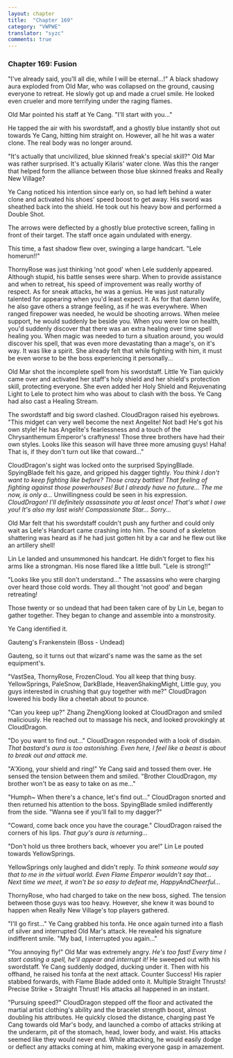 ```yaml
---
layout: chapter
title:  "Chapter 169"
category: "VWPWE"
translator: "syzc"
comments: true
---
```


### Chapter 169: Fusion

"I've already said, you'll all die, while I will be eternal...!" A black shadowy aura exploded from Old Mar, who was collapsed on the ground, causing everyone to retreat. He slowly got up and made a cruel smile. He looked even crueler and more terrifying under the raging flames.

Old Mar pointed his staff at Ye Cang. "I'll start with you..."

He tapped the air with his swordstaff, and a ghostly blue instantly shot out towards Ye Cang, hitting him straight on. However, all he hit was a water clone. The real body was no longer around.

"It's actually that uncivilized, blue skinned freak's special skill?" Old Mar was rather surprised. It's actually Kilaris' water clone. Was this the ranger that helped form the alliance between those blue skinned freaks and Really New Village?

Ye Cang noticed his intention since early on, so had left behind a water clone and activated his shoes' speed boost to get away. His sword was sheathed back into the shield. He took out his heavy bow and performed a Double Shot.

The arrows were deflected by a ghostly blue protective screen, falling in front of their target. The staff once again undulated with energy.

This time, a fast shadow flew over, swinging a large handcart. "Lele homerun!!"

ThornyRose was just thinking 'not good' when Lele suddenly appeared. Although stupid, his battle senses were sharp. When to provide assistance and when to retreat, his speed of improvement was really worthy of respect. As for sneak attacks, he was a genius. He was just naturally talented for appearing when you'd least expect it. As for that damn lowlife, he also gave others a strange feeling, as if he was everywhere. When ranged firepower was needed, he would be shooting arrows. When melee support, he would suddenly be beside you. When you were low on health, you'd suddenly discover that there was an extra healing over time spell healing you. When magic was needed to turn a situation around, you would discover his spell, that was even more devastating than a mage's, on it's way. It was like a spirit. She already felt that while fighting with him, it must be even worse to be the boss experiencing it personally...

Old Mar shot the incomplete spell from his swordstaff. Little Ye Tian quickly came over and activated her staff's holy shield and her shield's protection skill, protecting everyone. She even added her Holy Shield and Rejuvenating Light to Lele to protect him who was about to clash with the boss. Ye Cang had also cast a Healing Stream.

The swordstaff and big sword clashed. CloudDragon raised his eyebrows. "This midget can very well become the next Angelite! Not bad! He's got his own style! He has Angelite's fearlessness and a touch of the Chrysanthemum Emperor's craftyness! Those three brothers have had their own styles. Looks like this season will have three more amusing guys! Haha! That is, if they don't turn out like that coward..."

CloudDragon's sight was locked onto the surprised SpyingBlade. SpyingBlade felt his gaze, and gripped his dagger tightly. *You think I don't want to keep fighting like before? Those crazy battles! That feeling of fighting against those powerhouses! But I already have no future... The me now, is only a...* Unwillingness could be seen in his expression. *CloudDragon! I'll definitely assassinate you at least once! That's what I owe you! It's also my last wish! Compassionate Star... Sorry...*

Old Mar felt that his swordstaff couldn't push any further and could only wait as Lele's Handcart came crashing into him. The sound of a skeleton shattering was heard as if he had just gotten hit by a car and he flew out like an artillery shell!

Lin Le landed and unsummoned his handcart. He didn't forget to flex his arms like a strongman. His nose flared like a little bull. "Lele is strong!!"

"Looks like you still don't understand..." The assassins who were charging over heard those cold words. They all thought 'not good' and began retreating!

Those twenty or so undead that had been taken care of by Lin Le, began to gather together. They began to change and assemble into a monstrosity.

Ye Cang identified it.

Gauteng's Frankenstein (Boss - Undead)

Gauteng, so it turns out that wizard's name was the same as the set equipment's.

"VastSea, ThornyRose, FrozenCloud. You all keep that thing busy. YellowSprings, PaleSnow, DarkBlade, HeavenShakingMight, Little guy, you guys interested in crushing that guy together with me?" CloudDragon lowered his body like a cheetah about to pounce.

"Can you keep up?" Zhang ZhengXiong looked at CloudDragon and smiled maliciously. He reached out to massage his neck, and looked provokingly at CloudDragon. 

"Do you want to find out..." CloudDragon responded with a look of disdain. *That bastard's aura is too astonishing. Even here, I feel like a beast is about to break out and attack me.*

"A'Xiong, your shield and ring!" Ye Cang said and tossed them over. He sensed the tension between them and smiled. "Brother CloudDragon, my brother won't be as easy to take on as me..."

"Humph~ When there's a chance, let's find out..." CloudDragon snorted and then returned his attention to the boss. SpyingBlade smiled indifferently from the side. "Wanna see if you'll fall to my dagger?"

"Coward, come back once you have the courage." CloudDragon raised the corners of his lips. *That guy's aura is returning...*

"Don't hold us three brothers back, whoever you are!" Lin Le pouted towards YellowSprings. 

YellowSprings only laughed and didn't reply. *To think someone would say that to me in the virtual world. Even Flame Emperor wouldn't say that... Next time we meet, it won't be so easy to defeat me, HappyAndCheerful...*

ThornyRose, who had charged to take on the new boss, sighed. The tension between those guys was too heavy. However, she knew it was bound to happen when Really New Village's top players gathered.

"I'll go first..." Ye Cang grabbed his tonfa. He once again turned into a flash of silver and interrupted Old Mar's attack. He revealed his signature indifferent smile. "My bad, I interrupted you again..."

"You annoying fly!" Old Mar was extremely angry. *He's too fast! Every time I start casting a spell, he'll appear and interrupt it!* He sweeped out with his swordstaff. Ye Cang suddenly dodged, ducking under it. Then with his offhand, he raised his tonfa at the next attack. Counter Success! His rapier stabbed forwards, with Flame Blade added onto it. Multiple Straight Thrusts! Precise Strike + Straight Thrust! His attacks all happened in an instant.

"Pursuing speed?" CloudDragon stepped off the floor and activated the martial artist clothing's ability and the bracelet strength boost, almost doubling his attributes. He quickly closed the distance, charging past Ye Cang towards old Mar's body, and launched a combo of attacks striking at the underarm, pit of the stomach, head, lower body, and waist. His attacks seemed like they would never end. While attacking, he would easily dodge or deflect any attacks coming at him, making everyone gasp in amazement.
